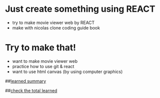 # Just create something using REACT

- try to make movie viewer web by REACT
- make with nicolas clone coding guide book

# Try to make that!

- want to make movie viewer web
- practice how to use git & react
- want to use html canvas (by using computer graphics)


##<a href="src/SummaryL.md">learned summary</a>

##<a href="src/WhatsLearn.md">check the total learned</a>